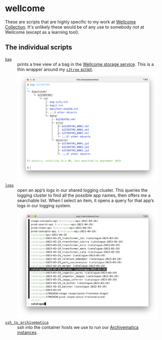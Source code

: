 # wellcome

These are scripts that are highly specific to my work at [Wellcome Collection].
It's unlikely these would be of any use to somebody not at Wellcome (except as a learning tool).

[Wellcome Collection]: https://wellcomecollection.org/

## The individual scripts

<dl>
  <dt>
    <a href="https://github.com/alexwlchan/scripts/blob/main/wellcome/bag"><code>bag</code></a>
  </dt>
  <dd>
    prints a tree view of a bag in the <a href="https://github.com/wellcomecollection/storage-service">Wellcome storage service</a>.
    This is a thin wrapper around my <a href="https://github.com/alexwlchan/scripts/blob/main/aws/s3tree.py"><code>s3tree</code> script</a>.
    <img src="screenshots/bag.png">
  </dd>

  <dt>
    <a href="https://github.com/alexwlchan/scripts/blob/main/wellcome/logs"><code>logs</code></a>
  </dt>
  <dd>
    open an app’s logs in our shared logging cluster.
    This queries the logging cluster to find all the possible app names, then offers me a searchable list.
    When I select an item, it opens a query for that app’s logs in our logging system.
    <img src="screenshots/logs.png">
  </dd>


  <dt>
    <a href="https://github.com/alexwlchan/scripts/blob/main/wellcome/ssh_to_archivematica"><code>ssh_to_archivematica</code></a>
  </dt>
  <dd>
    ssh into the container hosts we use to run our <a href="https://github.com/wellcomecollection/archivematica-infrastructure">Archivematica instances</a>.
  </dd>
</dl>
